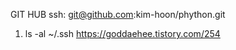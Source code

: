GIT HUB
ssh: git@github.com:kim-hoon/phython.git
1. ls -al ~/.ssh
https://goddaehee.tistory.com/254
